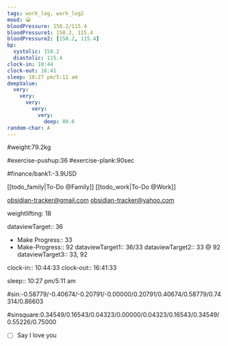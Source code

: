 ```yaml
---
tags: work_log, work_log2
mood: 😀
bloodPressure: 158.2/115.4
bloodPressure1: 158.2, 115.4
bloodPressure2: [158.2, 115.4]
bp:
  systolic: 158.2
  diastolic: 115.4
clock-in: 10:44
clock-out: 16:41
sleep: 10:27 pm/5:11 am
deepValue:
  very:
    very:
      very:
        very:
          very:
            deep: 80.6
random-char: A
---
```


#weight:79.2kg

#exercise-pushup:36
#exercise-plank:90sec

#finance/bank1:-3.9USD

[[todo_family|To-Do @Family]]
[[todo_work|To-Do @Work]]

obsidian-tracker@gmail.com
obsidian-tracker@yahoo.com

weightlifting: 18

dataviewTarget:: 36

- Make Progress:: 33
- Make-Progress:: 92
  dataviewTarget1:: 36/33
  dataviewTarget2:: 33 @ 92
  dataviewTarget3:: 33, 92

clock-in:: 10:44:33
clock-out:: 16:41:33

sleep:: 10:27 pm/5:11 am

#sin:-0.58779/-0.40674/-0.20791/-0.00000/0.20791/0.40674/0.58779/0.74314/0.86603

#sinsquare:0.34549/0.16543/0.04323/0.00000/0.04323/0.16543/0.34549/0.55226/0.75000

- [ ] Say I love you
